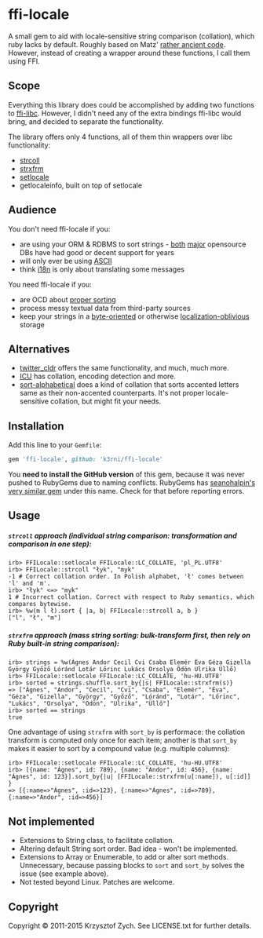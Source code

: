 ffi-locale
==========

A small gem to aid with locale-sensitive string comparison (collation), which ruby lacks by default. Roughly based on
Matz' [rather ancient code](http://www.justskins.com/forums/ruby-talk-newbie-locale-8419.html). 
However, instead of creating a wrapper around these functions, I call them using FFI.

Scope
-----

Everything this library does could be accomplished by adding two functions to [ffi-libc](https://github.com/postmodern/ffi-libc).
However, I didn't need any of the extra bindings ffi-libc would bring, and decided to separate the functionality.

The library offers only 4 functions, all of them thin wrappers over libc functionality:

* [strcoll](http://www.gnu.org/software/libc/manual/html_node/Collation-Functions.html)
* [strxfrm](http://www.gnu.org/software/libc/manual/html_node/Collation-Functions.html)
* [setlocale](http://www.gnu.org/software/libc/manual/html_node/Setting-the-Locale.html)
* getlocaleinfo, built on top of setlocale

Audience
--------

You don't need ffi-locale if you:

* are using your ORM & RDBMS to sort strings - [both](http://www.postgresql.org/docs/9.2/static/collation.html) [major](http://dev.mysql.com/doc/refman/5.0/en/charset-table.html) opensource DBs have had good or decent support for years
* will only ever be using [ASCII](https://github.com/pda/roflbalt)
* think [i18n](http://github.com/svenfuchs/i18n) is only about translating some messages

You need ffi-locale if you:

* are OCD about [proper sorting](http://www.unicode.org/reports/tr10/)
* process messy textual data from third-party sources
* keep your strings in a [byte-oriented](http://redis.io/) or otherwise [localization-oblivious](http://docs.mongodb.org/manual/core/document/#string) storage

Alternatives
------------

* [twitter_cldr](https://github.com/twitter/twitter-cldr-rb#sorting-collation) offers the same functionality, and much, much more.
* [ICU](https://github.com/jarib/ffi-icu) has collation, encoding detection and more.
* [sort-alphabetical](http://github.com/grosser/sort_alphabetical) does a kind of collation that sorts accented letters same as their non-accented counterparts. It's not proper locale-sensitive collation, but might fit your needs.

Installation
-----

Add this line to your `Gemfile`:

```ruby
gem 'ffi-locale', github: 'k3rni/ffi-locale'
```

You **need to install the GitHub version** of this gem, because it was never pushed to RubyGems due to naming conflicts. RubyGems has [seanohalpin's very similar gem](https://github.com/seanohalpin/ffi-locale) under this name. Check for that before reporting errors.

Usage
-----

##### `strcoll` approach (individual string comparison: transformation and comparison in one step):

    irb> FFILocale::setlocale FFILocale::LC_COLLATE, 'pl_PL.UTF8'
    irb> FFILocale::strcoll "łyk", "myk"
    -1 # Correct collation order. In Polish alphabet, 'ł' comes between 'l' and 'm'.
    irb> "łyk" <=> "myk"
    1 # Incorrect collation. Correct with respect to Ruby semantics, which compares bytewise.
    irb> %w(m l ł).sort { |a, b| FFILocale::strcoll a, b }
    ["l", "ł", "m"]

##### `strxfrm` approach (mass string sorting: bulk-transform first, then rely on Ruby built-in string comparison):

    irb> strings = %w(Ágnes Andor Cecil Cvi Csaba Elemér Éva Géza Gizella György Győző Lóránd Lotár Lőrinc Lukács Orsolya Ödön Ulrika Üllő)
    irb> FFILocale::setlocale FFILocale::LC_COLLATE, 'hu-HU.UTF8'
    irb> sorted = strings.shuffle.sort_by{|s| FFILocale::strxfrm(s)}
    => ["Ágnes", "Andor", "Cecil", "Cvi", "Csaba", "Elemér", "Éva", "Géza", "Gizella", "György", "Győző", "Lóránd", "Lotár", "Lőrinc", "Lukács", "Orsolya", "Ödön", "Ulrika", "Üllő"]
    irb> sorted == strings
    true

One advantage of using `strxfrm` with `sort_by` is performace: the collation transform is computed only once for each item; another is that `sort_by` makes it easier to sort by a compound value (e.g. multiple columns):

    irb> FFILocale::setlocale FFILocale::LC_COLLATE, 'hu-HU.UTF8'
    irb> [{name: "Ágnes", id: 789}, {name: "Andor", id: 456}, {name: "Ágnes", id: 123}].sort_by{|u| [FFILocale::strxfrm(u[:name]), u[:id]] }
    => [{:name=>"Ágnes", :id=>123}, {:name=>"Ágnes", :id=>789}, {:name=>"Andor", :id=>456}]

Not implemented
---------------

* Extensions to String class, to facilitate collation.
* Altering default String sort order. Bad idea - won't be implemented.
* Extensions to Array or Enumerable, to add or alter sort methods. Unnecessary, because passing 
  blocks to `sort` and `sort_by` solves the issue (see example above).
* Not tested beyond Linux. Patches are welcome.
     
Copyright
---------

Copyright © 2011-2015 Krzysztof Zych. See LICENSE.txt for
further details.

